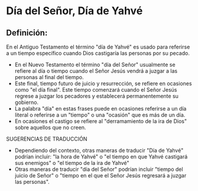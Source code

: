 # Día del Señor, Día de Yahvé

## Definición: 

En el Antiguo Testamento el término "día de Yahvé" es usado para referirse a un tiempo específico cuando Dios castigaría las personas por su pecado.

* En el Nuevo Testamento el término "día del Señor" usualmente se refiere al día o tiempo cuando el Señor Jesús  vendrá a juzgar a las personas al final del tiempo.
* Este final, tiempo futuro de juicio y resurrección, se refiere en ocasiones como "el día final". Este tiempo comenzará cuando el Señor Jesús regrese a juzgar los pecadores y establecerá permanentemente su gobierno.
* La palabra "día" en estas frases puede en ocasiones referirse a un día literal o referirse a un "tiempo" o una "ocasión" que es más de un día.
* En ocasiones el castigo se refiere al "derramamiento de la ira de Dios" sobre aquellos que no creen.

SUGERENCIAS DE TRADUCCIÓN

* Dependiendo del contexto, otras maneras de traducir "Día de Yahvé" podrían incluir: "la hora de Yahvé" o "el tiempo en que Yahvé castigará sus enemigos" o "el tiempo de la ira de Yahvé"
* Otras maneras de traducir "día del Señor" podrían incluir "tiempo del juicio de Señor" o "tiempo en el que el Señor Jesús regresará a juzgar las personas".

